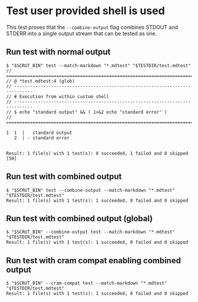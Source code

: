 # Test user provided shell is used

This test proves that the `--combine-output` flag combines STDOUT and STDERR into a single output stream that can be tested as one.

## Run test with normal output

```scrut
$ "$SCRUT_BIN" test --match-markdown "*.mdtest" "$TESTDIR/test.mdtest"
// =============================================================================
// @ *test.mdtest:4 (glob)
// -----------------------------------------------------------------------------
// # Execution from within custom shell
// -----------------------------------------------------------------------------
// $ echo "standard output" && ( 1>&2 echo "standard error" )
// =============================================================================

1  1  |   standard output
   2  | - standard error


Result: 1 file(s) with 1 test(s): 0 succeeded, 1 failed and 0 skipped
[50]
```

## Run test with combined output

```scrut
$ "$SCRUT_BIN" test --combine-output --match-markdown "*.mdtest" "$TESTDIR/test.mdtest"
Result: 1 file(s) with 1 test(s): 1 succeeded, 0 failed and 0 skipped
```

## Run test with combined output (global)

```scrut
$ "$SCRUT_BIN" --combine-output test --match-markdown "*.mdtest" "$TESTDIR/test.mdtest"
Result: 1 file(s) with 1 test(s): 1 succeeded, 0 failed and 0 skipped
```

## Run test with cram compat enabling combined output

```scrut
$ "$SCRUT_BIN" --cram-compat test --match-markdown "*.mdtest" "$TESTDIR/test.mdtest"
Result: 1 file(s) with 1 test(s): 1 succeeded, 0 failed and 0 skipped
```
